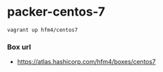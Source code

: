 packer-centos-7
===

```
vagrant up hfm4/centos7
```

### Box url

- https://atlas.hashicorp.com/hfm4/boxes/centos7
